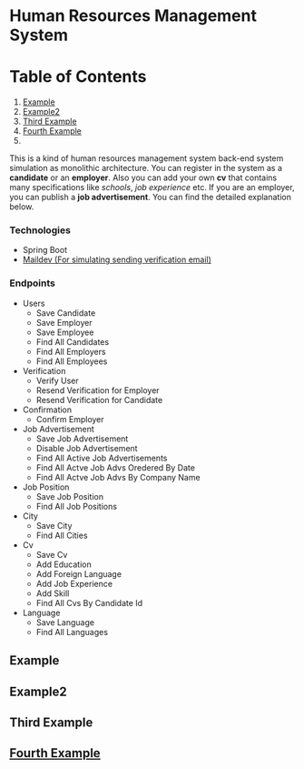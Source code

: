 
# Human Resources Management System

# Table of Contents
1. [Example](#example)
2. [Example2](#example2)
3. [Third Example](#third-example)
4. [Fourth Example](#fourth-examplehttpwwwfourthexamplecom)
5. 
This is a kind of human resources management system back-end system simulation as monolithic architecture. You can register in the system as a **candidate** or an **employer**. Also you can add your own **cv** that contains many specifications like *schools*,  *job experience* etc. If you are an employer, you can publish a **job advertisement**. You can find the detailed explanation below.

### Technologies
- Spring Boot
- [Maildev (For simulating sending verification email)](https://maildev.github.io/maildev/)

### Endpoints
- Users
    - Save Candidate
    - Save Employer
    - Save Employee
    - Find All Candidates
    - Find All Employers
    - Find All Employees
- Verification
    - Verify User
    - Resend Verification for Employer
    - Resend Verification for Candidate
- Confirmation
    - Confirm Employer
- Job Advertisement
    - Save Job Advertisement
    - Disable Job Advertisement
    - Find All Active Job Advertisements
    - Find All  Actve Job Advs Oredered By Date
    - Find All  Actve Job Advs By Company Name
- Job Position
    - Save Job Position
    - Find All Job Positions
- City
    - Save City
    - Find All Cities
- Cv
    - Save Cv
    - Add Education
    - Add Foreign Language
    - Add Job Experience
    - Add Skill
    - Find All Cvs By Candidate Id
- Language
    - Save Language
    - Find All Languages




## Example
## Example2
## Third Example
## [Fourth Example](http://www.fourthexample.com) 
